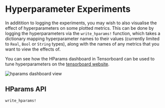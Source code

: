 # Hyperparameter Experiments

In additition to logging the experiments, you may wish to also visualise the effect of hyperparameters on some plotted metrics. This can be done by logging the hyperparameters via the `write_hparams!` function, which takes a dictionary mapping hyperparameter names to their values (currently limited to `Real`, `Bool` or `String` types), along with the names of any metrics that you want to view the effects of. 

You can see how the HParams dashboard in Tensorboard can be used to tune hyperparameters on the [tensorboard website](https://www.tensorflow.org/tensorboard/hyperparameter_tuning_with_hparams).

![hparams dashboard view](https://www.tensorflow.org/tensorboard/images/hparams_parallel_coordinates.png?raw=1)

## HParams API
```@docs
write_hparams!
```
